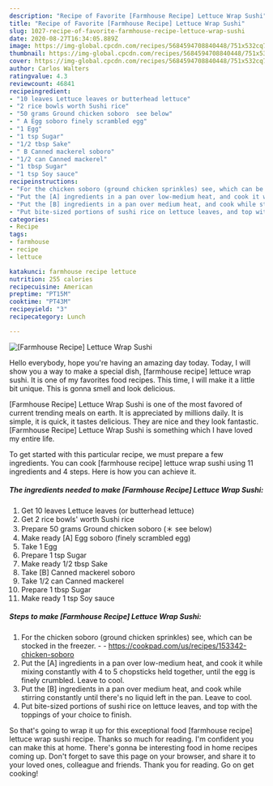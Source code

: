 ```yaml
---
description: "Recipe of Favorite [Farmhouse Recipe] Lettuce Wrap Sushi"
title: "Recipe of Favorite [Farmhouse Recipe] Lettuce Wrap Sushi"
slug: 1027-recipe-of-favorite-farmhouse-recipe-lettuce-wrap-sushi
date: 2020-08-27T16:34:05.889Z
image: https://img-global.cpcdn.com/recipes/5684594708840448/751x532cq70/farmhouse-recipe-lettuce-wrap-sushi-recipe-main-photo.jpg
thumbnail: https://img-global.cpcdn.com/recipes/5684594708840448/751x532cq70/farmhouse-recipe-lettuce-wrap-sushi-recipe-main-photo.jpg
cover: https://img-global.cpcdn.com/recipes/5684594708840448/751x532cq70/farmhouse-recipe-lettuce-wrap-sushi-recipe-main-photo.jpg
author: Carlos Walters
ratingvalue: 4.3
reviewcount: 46841
recipeingredient:
- "10 leaves Lettuce leaves or butterhead lettuce"
- "2 rice bowls worth Sushi rice"
- "50 grams Ground chicken soboro  see below"
- " A Egg soboro finely scrambled egg"
- "1 Egg"
- "1 tsp Sugar"
- "1/2 tbsp Sake"
- " B Canned mackerel soboro"
- "1/2 can Canned mackerel"
- "1 tbsp Sugar"
- "1 tsp Soy sauce"
recipeinstructions:
- "For the chicken soboro (ground chicken sprinkles) see, which can be stocked in the freezer.  https://cookpad.com/us/recipes/153342-chicken-soboro"
- "Put the [A] ingredients in a pan over low-medium heat, and cook it while mixing constantly with 4 to 5 chopsticks held together, until the egg is finely crumbled. Leave to cool."
- "Put the [B] ingredients in a pan over medium heat, and cook while stirring constantly until there&#39;s no liquid left in the pan. Leave to cool."
- "Put bite-sized portions of sushi rice on lettuce leaves, and top with the toppings of your choice to finish."
categories:
- Recipe
tags:
- farmhouse
- recipe
- lettuce

katakunci: farmhouse recipe lettuce 
nutrition: 255 calories
recipecuisine: American
preptime: "PT15M"
cooktime: "PT43M"
recipeyield: "3"
recipecategory: Lunch

---
```



![[Farmhouse Recipe] Lettuce Wrap Sushi](https://img-global.cpcdn.com/recipes/5684594708840448/751x532cq70/farmhouse-recipe-lettuce-wrap-sushi-recipe-main-photo.jpg)

Hello everybody, hope you're having an amazing day today. Today, I will show you a way to make a special dish, [farmhouse recipe] lettuce wrap sushi. It is one of my favorites food recipes. This time, I will make it a little bit unique. This is gonna smell and look delicious.



[Farmhouse Recipe] Lettuce Wrap Sushi is one of the most favored of current trending meals on earth. It is appreciated by millions daily. It is simple, it is quick, it tastes delicious. They are nice and they look fantastic. [Farmhouse Recipe] Lettuce Wrap Sushi is something which I have loved my entire life.


To get started with this particular recipe, we must prepare a few ingredients. You can cook [farmhouse recipe] lettuce wrap sushi using 11 ingredients and 4 steps. Here is how you can achieve it.

<!--inarticleads1-->

##### The ingredients needed to make [Farmhouse Recipe] Lettuce Wrap Sushi:

1. Get 10 leaves Lettuce leaves (or butterhead lettuce)
1. Get 2 rice bowls&#39; worth Sushi rice
1. Prepare 50 grams Ground chicken soboro (＊ see below)
1. Make ready  [A] Egg soboro (finely scrambled egg)
1. Take 1 Egg
1. Prepare 1 tsp Sugar
1. Make ready 1/2 tbsp Sake
1. Take  [B] Canned mackerel soboro
1. Take 1/2 can Canned mackerel
1. Prepare 1 tbsp Sugar
1. Make ready 1 tsp Soy sauce




<!--inarticleads2-->

##### Steps to make [Farmhouse Recipe] Lettuce Wrap Sushi:

1. For the chicken soboro (ground chicken sprinkles) see, which can be stocked in the freezer. -  - https://cookpad.com/us/recipes/153342-chicken-soboro
1. Put the [A] ingredients in a pan over low-medium heat, and cook it while mixing constantly with 4 to 5 chopsticks held together, until the egg is finely crumbled. Leave to cool.
1. Put the [B] ingredients in a pan over medium heat, and cook while stirring constantly until there&#39;s no liquid left in the pan. Leave to cool.
1. Put bite-sized portions of sushi rice on lettuce leaves, and top with the toppings of your choice to finish.




So that's going to wrap it up for this exceptional food [farmhouse recipe] lettuce wrap sushi recipe. Thanks so much for reading. I'm confident you can make this at home. There's gonna be interesting food in home recipes coming up. Don't forget to save this page on your browser, and share it to your loved ones, colleague and friends. Thank you for reading. Go on get cooking!
